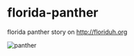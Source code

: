 florida-panther
===============

florida panther story on http://floriduh.org

![panther](http://floriduh.org/panther/img/panther.svg)
